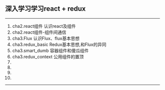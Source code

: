 ## 深入学习学习react + redux
<hr>
<ol>
  <li>cha2.react组件 认识react及组件</li>
  <li>cha2.react组件-组件间通信</li>
  <li>cha3.Flux 认识Flux、flux基本思想</li>
  <li>cha3.redux_basic Redux基本思想,和Flux的异同</li>
  <li>cha3.smart_dumb 容器组件和傻瓜组件</li>
  <li>cha3.redux_context 公用组件的置顶</li>
  <li></li>
  <li></li>
  <li></li>
  <li></li>
</ol>
<hr>

